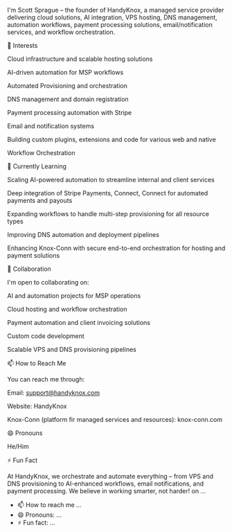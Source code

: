 I'm Scott Sprague – the founder of HandyKnox, a managed service provider delivering cloud solutions, AI integration, VPS hosting, DNS management, automation workflows, payment processing solutions, email/notification services, and workflow orchestration.

👀 Interests

Cloud infrastructure and scalable hosting solutions

AI-driven automation for MSP workflows

Automated Provisioning and orchestration

DNS management and domain registration

Payment processing automation with Stripe

Email and notification systems

Building custom plugins, extensions and code for various web and native 

Workflow Orchestration


🌱 Currently Learning

Scaling AI-powered automation to streamline internal and client services

Deep integration of Stripe Payments, Connect, Connect for automated payments and payouts

Expanding workflows to handle multi-step provisioning for all resource types

Improving DNS automation and deployment pipelines

Enhancing Knox-Conn with secure end-to-end orchestration for hosting and payment solutions


💞️ Collaboration

I'm open to collaborating on:

AI and automation projects for MSP operations

Cloud hosting and workflow orchestration

Payment automation and client invoicing solutions

Custom code development

Scalable VPS and DNS provisioning pipelines


📫 How to Reach Me

You can reach me through:

Email: support@handyknox.com

Website: HandyKnox

Knox-Conn (platform fir managed services and resources): knox-conn.com


😄 Pronouns

He/Him

⚡ Fun Fact

At HandyKnox, we orchestrate and automate everything – from VPS and DNS provisioning to AI-enhanced workflows, email notifications, and payment processing. We believe in working smarter, not harder! on ...
- 📫 How to reach me ...
- 😄 Pronouns: ...
- ⚡ Fun fact: ...

<!---
Spid423/Spid423 is a ✨ special ✨ repository because its `README.md` (this file) appears on your GitHub profile.
You can click the Preview link to take a look at your changes.
--->
